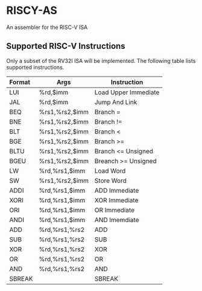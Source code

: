 # RISCY-AS
An assembler for the RISC-V ISA

## Supported RISC-V Instructions
Only a subset of the RV32I ISA will be implemented. The following table lists supported instructions.

| Format |Args| Instruction |
| :------------- | ---- | ------------------------- |
|LUI  |%rd,$imm| Load Upper Immediate |
|JAL  |%rd,$imm |Jump And Link |
|BEQ  |%rs1,%rs2,$imm| Branch =|
|BNE  |%rs1,%rs2,$imm| Branch != |
|BLT  |%rs1,%rs2,$imm| Branch <|
|BGE  |%rs1,%rs2,$imm| Branch >=|
|BLTU |%rs1,%rs2,$imm|Branch <= Unsigned|
|BGEU |%rs1,%rs2,$imm| Breanch >= Unsigned|
|LW   |%rd,%rs1,$imm| Load Word |
|SW   |%rs1,%rs2,$imm|Store Word|
|ADDI |%rd,%rs1,$imm| ADD Immediate|
|XORI |%rd,%rs1,$imm|XOR Immediate |
|ORI  |%rd,%rs1,$imm| OR Immediate|
|ANDI |%rd,%rs1,$imm| AND Imemdiate|
|ADD  |%rd,%rs1,%rs2| ADD|
|SUB  |%rd,%rs1,%rs2| SUB |
|XOR  |%rd,%rs1,%rs2|XOR|
|OR   |%rd,%rs1,%rs2|OR|
|AND  |%rd,%rs1,%rs2|AND|
|SBREAK||SBREAK|

